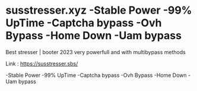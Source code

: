 # susstresser.xyz -Stable Power -99% UpTime -Captcha bypass -Ovh Bypass -Home Down -Uam bypass

Best stresser | booter 2023 very powerfull and with multibypass methods

Link : https://susstresser.sbs/

-Stable Power
-99% UpTime
-Captcha bypass
-Ovh Bypass
-Home Down
-Uam bypass

